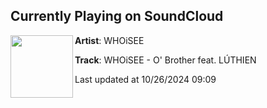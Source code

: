 ## Currently Playing on SoundCloud

[<img align="left" width="100" src="https://i1.sndcdn.com/artworks-zyMAvitzCjP5rC5Q-ykuD5Q-t500x500.jpg">](https://soundcloud.com/whoisee_music/whoisee-o-brother-feat-luthien)

**Artist**: WHOiSEE 

**Track**: WHOiSEE - O' Brother feat. LÚTHIEN

Last updated at 10/26/2024 09:09
